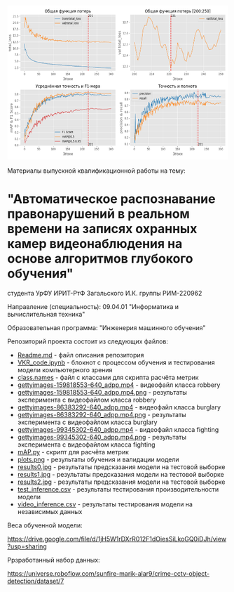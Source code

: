 <img src="https://github.com/Zagalskiy/crime_detection/blob/master/plots.png" width="600" height="350" alt="Результаты обучения и валидации модели">

Материалы выпускной квалификационной работы на тему:

# "Автоматическое распознавание правонарушений в реальном времени на записях охранных камер видеонаблюдения на основе алгоритмов глубокого обучения"

студента УрФУ ИРИТ-РтФ Загальского И.К. группы РИМ-220962

Направление (специальность): 09.04.01 "Информатика и вычислительная техника"

Образовательная программа: "Инженерия машинного обучения"

Репозиторий проекта состоит из следующих файлов:
- [Readme.md](https://github.com/Zagalskiy/crime_detection/blob/master/README.md) - файл описания репозитория
- [VKR_code.ipynb](https://github.com/Zagalskiy/crime_detection/blob/master/VKR_code.ipynb) - блокнот с процессом обучения и тестирования модели компьютерного зрения
- [class.names](https://github.com/Zagalskiy/crime_detection/blob/master/class.names) - файл с классами для скрипта расчёта метрик
- [gettyimages-159818553-640_adpp.mp4](https://github.com/Zagalskiy/crime_detection/blob/master/gettyimages-159818553-640_adpp.mp4) - видеофайл класса robbery
- [gettyimages-159818553-640_adpp.mp4.png](https://github.com/Zagalskiy/crime_detection/blob/master/gettyimages-159818553-640_adpp.mp4.png) - результаты эксперимента с видеофайлом класса robbery
- [gettyimages-86383292-640_adpp.mp4](https://github.com/Zagalskiy/crime_detection/blob/master/gettyimages-86383292-640_adpp.mp4) - видеофайл класса burglary
- [gettyimages-86383292-640_adpp.mp4.png](https://github.com/Zagalskiy/crime_detection/blob/master/gettyimages-86383292-640_adpp.mp4.png) - результаты эксперимента с видеофайлом класса burglary
- [gettyimages-99345302-640_adpp.mp4](https://github.com/Zagalskiy/crime_detection/blob/master/gettyimages-99345302-640_adpp.mp4) - видеофайл класса fighting
- [gettyimages-99345302-640_adpp.mp4.png](https://github.com/Zagalskiy/crime_detection/blob/master/gettyimages-99345302-640_adpp.mp4.png) - результаты эксперимента с видеофайлом класса fighting
- [mAP.py](https://github.com/Zagalskiy/crime_detection/blob/master/mAP.py) - скрипт для расчёта метрик
- [plots.png](https://github.com/Zagalskiy/crime_detection/blob/master/plots.png) - результаты обучения и валидации модели
- [results0.jpg](https://github.com/Zagalskiy/crime_detection/blob/master/results0.jpg) - результаты предсказания модели на тестовой выборке
- [results1.jpg](https://github.com/Zagalskiy/crime_detection/blob/master/results1.jpg) - результаты предсказания модели на тестовой выборке
- [results2.jpg](https://github.com/Zagalskiy/crime_detection/blob/master/results2.jpg) - результаты предсказания модели на тестовой выборке
- [test_inference.csv](https://github.com/Zagalskiy/crime_detection/blob/master/test_inference.csv) - результаты тестирования производительности модели
- [video_inference.csv](https://github.com/Zagalskiy/crime_detection/blob/master/video_inference.csv) - результаты тестирования модели на независимых данных

Веса обученной модели:

https://drive.google.com/file/d/1jH5W1rDXrR012F1dOiesSiLkoGQ0iDJh/view?usp=sharing

Ррзработанный набор данных:

https://universe.roboflow.com/sunfire-marik-alar9/crime-cctv-object-detection/dataset/7
